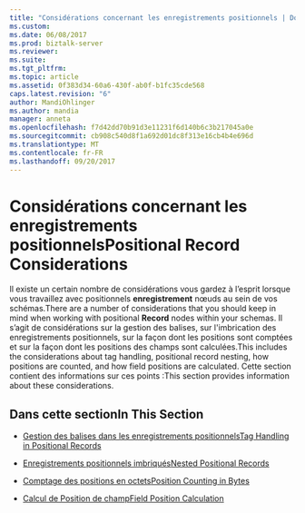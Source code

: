 ```yaml
---
title: "Considérations concernant les enregistrements positionnels | Documents Microsoft"
ms.custom: 
ms.date: 06/08/2017
ms.prod: biztalk-server
ms.reviewer: 
ms.suite: 
ms.tgt_pltfrm: 
ms.topic: article
ms.assetid: 0f383d34-60a6-430f-ab0f-b1fc35cde568
caps.latest.revision: "6"
author: MandiOhlinger
ms.author: mandia
manager: anneta
ms.openlocfilehash: f7d42dd70b91d3e11231f6d140b6c3b217045a0e
ms.sourcegitcommit: cb908c540d8f1a692d01dc8f313e16cb4b4e696d
ms.translationtype: MT
ms.contentlocale: fr-FR
ms.lasthandoff: 09/20/2017
---
```

# <a name="positional-record-considerations"></a><span data-ttu-id="808ae-102">Considérations concernant les enregistrements positionnels</span><span class="sxs-lookup"><span data-stu-id="808ae-102">Positional Record Considerations</span></span>
<span data-ttu-id="808ae-103">Il existe un certain nombre de considérations vous gardez à l’esprit lorsque vous travaillez avec positionnels **enregistrement** nœuds au sein de vos schémas.</span><span class="sxs-lookup"><span data-stu-id="808ae-103">There are a number of considerations that you should keep in mind when working with positional **Record** nodes within your schemas.</span></span> <span data-ttu-id="808ae-104">Il s’agit de considérations sur la gestion des balises, sur l'imbrication des enregistrements positionnels, sur la façon dont les positions sont comptées et sur la façon dont les positions des champs sont calculées.</span><span class="sxs-lookup"><span data-stu-id="808ae-104">This includes the considerations about tag handling, positional record nesting, how positions are counted, and how field positions are calculated.</span></span> <span data-ttu-id="808ae-105">Cette section contient des informations sur ces points :</span><span class="sxs-lookup"><span data-stu-id="808ae-105">This section provides information about these considerations.</span></span>  
  
## <a name="in-this-section"></a><span data-ttu-id="808ae-106">Dans cette section</span><span class="sxs-lookup"><span data-stu-id="808ae-106">In This Section</span></span>  
  
-   [<span data-ttu-id="808ae-107">Gestion des balises dans les enregistrements positionnels</span><span class="sxs-lookup"><span data-stu-id="808ae-107">Tag Handling in Positional Records</span></span>](../core/tag-handling-in-positional-records.md)  
  
-   [<span data-ttu-id="808ae-108">Enregistrements positionnels imbriqués</span><span class="sxs-lookup"><span data-stu-id="808ae-108">Nested Positional Records</span></span>](../core/nested-positional-records.md)  
  
-   [<span data-ttu-id="808ae-109">Comptage des positions en octets</span><span class="sxs-lookup"><span data-stu-id="808ae-109">Position Counting in Bytes</span></span>](../core/position-counting-in-bytes.md)  
  
-   [<span data-ttu-id="808ae-110">Calcul de Position de champ</span><span class="sxs-lookup"><span data-stu-id="808ae-110">Field Position Calculation</span></span>](../core/field-position-calculation.md)